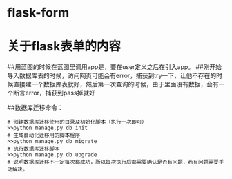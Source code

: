 # flask-form
# 关于flask表单的内容
##用蓝图的时候在蓝图里调用app是，要在user定义之后在引入app。
##刚开始导入数据库表的时候，访问网页可能会有error，捕获到try一下，让他不存在的时候直接建一个数据库表就好，然后第一次查询的时候，由于里面没有数据，会有一个断言error，捕获到pass掉就好

##数据库迁移命令：

```shell
# 创建数据库迁移使用的目录及初始化脚本（执行一次即可）
>>python manage.py db init
# 生成自动化迁移用的脚本程序
>>python manage.py db migrate
# 执行数据库迁移脚本
>>python manage.py db upgrade
# 说明数据库迁移不一定每次都成功，所以每次执行后都需要确认是否有问题，若有问题需要手动解决。
```
